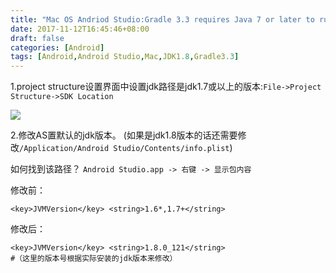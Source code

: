 ```yaml
---
title: "Mac OS Andriod Studio:Gradle 3.3 requires Java 7 or later to run.You are currently using Java 6"
date: 2017-11-12T16:45:46+08:00
draft: false
categories: [Android]
tags: [Android,Android Studio,Mac,JDK1.8,Gradle3.3]
---
```


1.project structure设置界面中设置jdk路径是jdk1.7或以上的版本:`File->Project Structure->SDK Location`


![](/img/05_mac_jdk/01.png)





2.修改AS置默认的jdk版本。
(如果是jdk1.8版本的话还需要修改`/Application/Android Studio/Contents/info.plist`)

如何找到该路径？ `Android Studio.app -> 右键 -> 显示包内容`

修改前：

```
<key>JVMVersion</key> <string>1.6*,1.7+</string>

```
修改后：

```
<key>JVMVersion</key> <string>1.8.0_121</string> 
#（这里的版本号根据实际安装的jdk版本来修改）
```